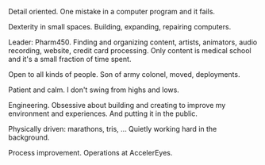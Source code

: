 Detail oriented. One mistake in a computer program and it fails.

Dexterity in small spaces. Building, expanding, repairing computers.

Leader: Pharm450. Finding and organizing content, artists, animators, audio recording, website, credit card processing. Only content is medical school and it's a small fraction of time spent.

Open to all kinds of people. Son of army colonel, moved, deployments.

Patient and calm. I don't swing from highs and lows.

Engineering. Obsessive about building and creating to improve my environment and experiences. And putting it in the public.

Physically driven: marathons, tris, ... Quietly working hard in the background.

Process improvement. Operations at AccelerEyes.
